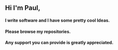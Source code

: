 ## Hi I'm Paul,

#### I write software and I have some pretty cool Ideas.

#### Please browse my repositories.

#### Any support you can provide is greatly appreciated.
